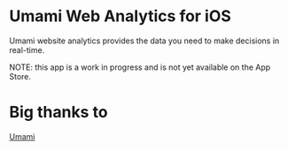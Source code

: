 # Umami Web Analytics for iOS

Umami website analytics provides the data you need to make decisions in real-time.

NOTE: this app is a work in progress and is not yet available on the App Store.

# Big thanks to
[Umami](https://umami.is/)
